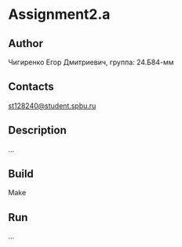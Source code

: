 # Assignment2.a
## Author
Чигиренко Егор Дмитриевич, группа: 24.Б84-мм
## Contacts
st128240@student.spbu.ru
## Description
...
## Build
Make
## Run
...
